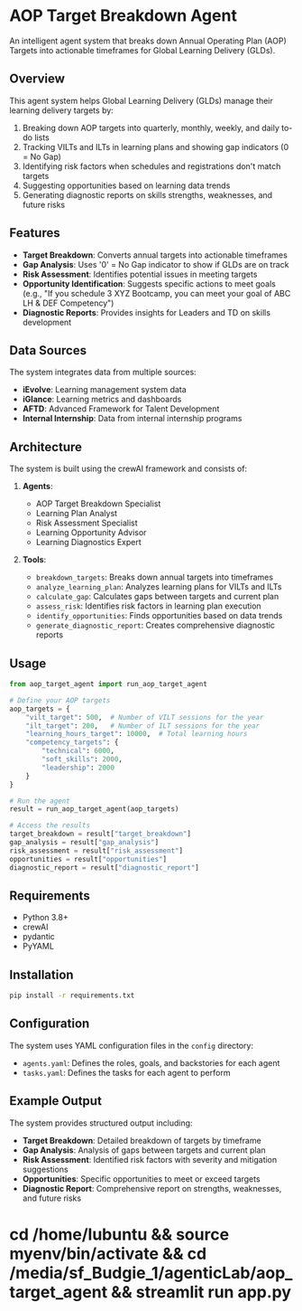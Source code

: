 # AOP Target Breakdown Agent

An intelligent agent system that breaks down Annual Operating Plan (AOP) Targets into actionable timeframes for Global Learning Delivery (GLDs).

## Overview

This agent system helps Global Learning Delivery (GLDs) manage their learning delivery targets by:

1. Breaking down AOP targets into quarterly, monthly, weekly, and daily to-do lists
2. Tracking VILTs and ILTs in learning plans and showing gap indicators (0 = No Gap)
3. Identifying risk factors when schedules and registrations don't match targets
4. Suggesting opportunities based on learning data trends
5. Generating diagnostic reports on skills strengths, weaknesses, and future risks

## Features

- **Target Breakdown**: Converts annual targets into actionable timeframes
- **Gap Analysis**: Uses '0' = No Gap indicator to show if GLDs are on track
- **Risk Assessment**: Identifies potential issues in meeting targets
- **Opportunity Identification**: Suggests specific actions to meet goals (e.g., "If you schedule 3 XYZ Bootcamp, you can meet your goal of ABC LH & DEF Competency")
- **Diagnostic Reports**: Provides insights for Leaders and TD on skills development

## Data Sources

The system integrates data from multiple sources:
- **iEvolve**: Learning management system data
- **iGlance**: Learning metrics and dashboards
- **AFTD**: Advanced Framework for Talent Development
- **Internal Internship**: Data from internal internship programs

## Architecture

The system is built using the crewAI framework and consists of:

1. **Agents**:
   - AOP Target Breakdown Specialist
   - Learning Plan Analyst
   - Risk Assessment Specialist
   - Learning Opportunity Advisor
   - Learning Diagnostics Expert

2. **Tools**:
   - `breakdown_targets`: Breaks down annual targets into timeframes
   - `analyze_learning_plan`: Analyzes learning plans for VILTs and ILTs
   - `calculate_gap`: Calculates gaps between targets and current plan
   - `assess_risk`: Identifies risk factors in learning plan execution
   - `identify_opportunities`: Finds opportunities based on data trends
   - `generate_diagnostic_report`: Creates comprehensive diagnostic reports

## Usage

```python
from aop_target_agent import run_aop_target_agent

# Define your AOP targets
aop_targets = {
    "vilt_target": 500,  # Number of VILT sessions for the year
    "ilt_target": 200,   # Number of ILT sessions for the year
    "learning_hours_target": 10000,  # Total learning hours
    "competency_targets": {
        "technical": 6000,
        "soft_skills": 2000,
        "leadership": 2000
    }
}

# Run the agent
result = run_aop_target_agent(aop_targets)

# Access the results
target_breakdown = result["target_breakdown"]
gap_analysis = result["gap_analysis"]
risk_assessment = result["risk_assessment"]
opportunities = result["opportunities"]
diagnostic_report = result["diagnostic_report"]
```

## Requirements

- Python 3.8+
- crewAI
- pydantic
- PyYAML

## Installation

```bash
pip install -r requirements.txt
```

## Configuration

The system uses YAML configuration files in the `config` directory:
- `agents.yaml`: Defines the roles, goals, and backstories for each agent
- `tasks.yaml`: Defines the tasks for each agent to perform

## Example Output

The system provides structured output including:

- **Target Breakdown**: Detailed breakdown of targets by timeframe
- **Gap Analysis**: Analysis of gaps between targets and current plan
- **Risk Assessment**: Identified risk factors with severity and mitigation suggestions
- **Opportunities**: Specific opportunities to meet or exceed targets
- **Diagnostic Report**: Comprehensive report on strengths, weaknesses, and future risks






# cd /home/lubuntu && source myenv/bin/activate && cd /media/sf_Budgie_1/agenticLab/aop_target_agent && streamlit run app.py